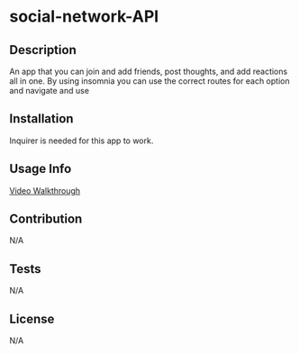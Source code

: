 # social-network-API

## Description
An app that you can join and add friends, post thoughts, and add reactions all in one. By using insomnia you can use the correct routes for each option and navigate and use 

## Installation
Inquirer is needed for this app to work.

## Usage Info
[Video Walkthrough](https://www.youtube.com/watch?v=GK2xPcTGqdg&ab_channel=HaileyCarlson)

## Contribution
N/A

## Tests
N/A

## License
N/A